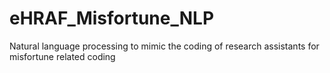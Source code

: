 # eHRAF_Misfortune_NLP
 Natural language processing to mimic the coding of research assistants for misfortune related coding
